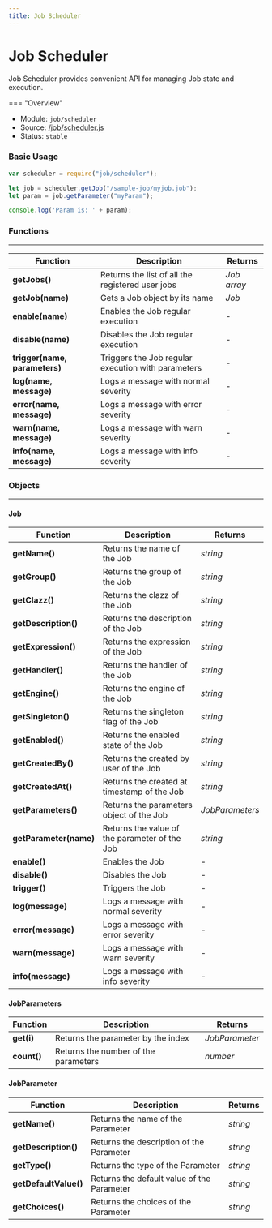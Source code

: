 ```yaml
---
title: Job Scheduler
---
```


Job Scheduler
===

Job Scheduler provides convenient API for managing Job state and execution.

=== "Overview"
- Module: `job/scheduler`
- Source: [/job/scheduler.js](https://github.com/eclipse/dirigible/blob/master/components/api-job/src/main/resources/META-INF/dirigible/job/scheduler.js)
- Status: `stable`


### Basic Usage

```javascript
var scheduler = require("job/scheduler");

let job = scheduler.getJob("/sample-job/myjob.job");
let param = job.getParameter("myParam");

console.log('Param is: ' + param);
```

### Functions

---

Function     | Description | Returns
------------ | ----------- | --------
**getJobs()**   | Returns the list of all the registered user jobs | *Job array*
**getJob(name)**   | Gets a Job object by its name | *Job*
**enable(name)**   | Enables the Job regular execution | *-*
**disable(name)**   | Disables the Job regular execution | *-*
**trigger(name, parameters)**   | Triggers the Job regular execution with parameters | *-*
**log(name, message)**   | Logs a message with normal severity | *-*
**error(name, message)**   | Logs a message with error severity | *-*
**warn(name, message)**   | Logs a message with warn severity | *-*
**info(name, message)**   | Logs a message with info severity | *-*

### Objects

---

#### Job

Function     | Description | Returns
------------ | ----------- | --------
**getName()** | Returns the name of the Job | *string*
**getGroup()** | Returns the group of the Job | *string*
**getClazz()** | Returns the clazz of the Job | *string*
**getDescription()** | Returns the description of the Job | *string*
**getExpression()** | Returns the expression of the Job | *string*
**getHandler()** | Returns the handler of the Job | *string*
**getEngine()** | Returns the engine of the Job | *string*
**getSingleton()** | Returns the singleton flag of the Job | *string*
**getEnabled()** | Returns the enabled state of the Job | *string*
**getCreatedBy()** | Returns the created by user of the Job | *string*
**getCreatedAt()** | Returns the created at timestamp of the Job | *string*
**getParameters()** | Returns the parameters object of the Job | *JobParameters*
**getParameter(name)** | Returns the value of the parameter of the Job | *string*
**enable()** | Enables the Job | *-*
**disable()** | Disables the Job | *-*
**trigger()** | Triggers the Job | *-*
**log(message)**   | Logs a message with normal severity | *-*
**error(message)**   | Logs a message with error severity | *-*
**warn(message)**   | Logs a message with warn severity | *-*
**info(message)**   | Logs a message with info severity | *-*


#### JobParameters

Function     | Description | Returns
------------ | ----------- | --------
**get(i)** | Returns the parameter by the index | *JobParameter*
**count()** | Returns the number of the parameters | *number*

#### JobParameter

Function     | Description | Returns
------------ | ----------- | --------
**getName()** | Returns the name of the Parameter | *string*
**getDescription()** | Returns the description of the Parameter | *string*
**getType()** | Returns the type of the Parameter | *string*
**getDefaultValue()** | Returns the default value of the Parameter | *string*
**getChoices()** | Returns the choices of the Parameter | *string*










